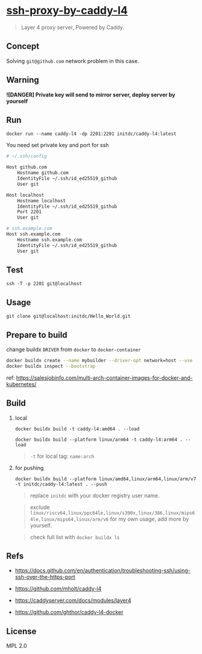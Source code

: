 # [ssh-proxy-by-caddy-l4](https://github.com/initdc/ssh-proxy-by-caddy-l4)

> Layer 4 proxy server, Powered by Caddy.

## Concept

Solving `git@github.com` network problem in this case.

## Warning

**![DANGER] Private key will send to mirror server, deploy server by yourself**

## Run

`docker run --name caddy-l4 -dp 2201:2201 initdc/caddy-l4:latest`

You need set private key and port for ssh

```sh
# ~/.ssh/config

Host github.com
    Hostname github.com
    IdentityFile ~/.ssh/id_ed25519_github
    User git

Host localhost
    Hostname localhost
    IdentityFile ~/.ssh/id_ed25519_github
    Port 2201
    User git

# ssh.example.com
Host ssh.example.com
    Hostname ssh.example.com
    IdentityFile ~/.ssh/id_ed25519_github
    User git
```

## Test

`ssh -T -p 2201 git@localhost`

## Usage

`git clone git@localhost:initdc/Hello_World.git`

## Prepare to build

change buildx `DRIVER` from `docker` to `docker-container`

```sh
docker buildx create --name mybuilder --driver-opt network=host --use
docker buildx inspect --bootstrap
```

ref: https://salesjobinfo.com/multi-arch-container-images-for-docker-and-kubernetes/

## Build

1. local

   `docker buildx build -t caddy-l4:amd64 . --load`

   `docker buildx build --platform linux/arm64 -t caddy-l4:arm64 . --load`

   > `-t` for local tag: `name:arch`

2. for pushing

   `docker buildx build --platform linux/amd64,linux/arm64,linux/arm/v7 -t initdc/caddy-l4:latest . --push`

   > replace `initdc` with your docker registry user name.

   > exclude `linux/riscv64,linux/ppc64le,linux/s390x,linux/386,linux/mips64le,linux/mips64,linux/arm/v6` for my own usage, add more by yourself.

   > check full list with `docker buildx ls`

## Refs

- https://docs.github.com/en/authentication/troubleshooting-ssh/using-ssh-over-the-https-port

- https://github.com/mholt/caddy-l4

- https://caddyserver.com/docs/modules/layer4

- https://github.com/ghthor/caddy-l4-docker

## License

MPL 2.0
